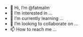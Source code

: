 - 👋 Hi, I’m @fatmalm
- 👀 I’m interested in ...
- 🌱 I’m currently learning ...
- 💞️ I’m looking to collaborate on ...
- 📫 How to reach me ...

<!---
fatmalm/fatmalm is a ✨ special ✨ repository because its `README.md` (this file) appears on your GitHub profile.
You can click the Preview link to take a look at your changes.
--->
